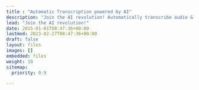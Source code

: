 ```yaml
---
title : "Automatic Transcription powered by AI"
description: "Join the AI revolution! Automatically transcribe audio & video recordings. Secure, accurate & super fast."
lead: "Join the AI revolution!"
date: 2015-01-01T08:47:36+00:00
lastmod: 2023-02-27T08:47:36+00:00
draft: false
layout: files
images: []
embedded: files
weight: 10
sitemap:
  priority: 0.9

---
```


